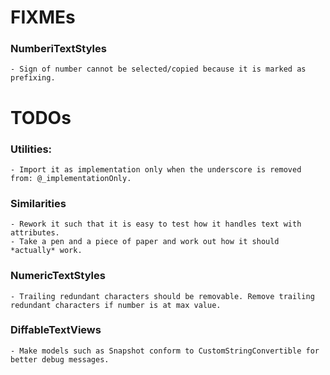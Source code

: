 # FIXMEs

### NumberiTextStyles
    - Sign of number cannot be selected/copied because it is marked as prefixing.

# TODOs

### Utilities:
    - Import it as implementation only when the underscore is removed from: @_implementationOnly.

### Similarities
    - Rework it such that it is easy to test how it handles text with attributes.
    - Take a pen and a piece of paper and work out how it should *actually* work.

### NumericTextStyles
    - Trailing redundant characters should be removable. Remove trailing redundant characters if number is at max value.

### DiffableTextViews
    - Make models such as Snapshot conform to CustomStringConvertible for better debug messages.
